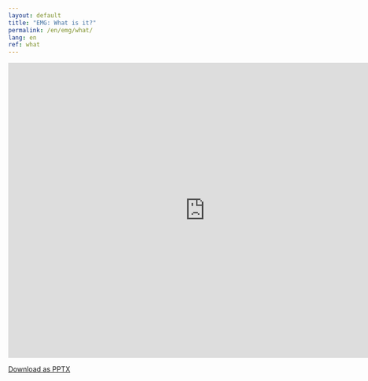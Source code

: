 ```yaml
---
layout: default
title: "EMG: What is it?"
permalink: /en/emg/what/
lang: en
ref: what
---
```


<iframe src="https://onedrive.live.com/embed?cid=E964CF1763131888&resid=E964CF1763131888%21521&authkey=AHiSrQ6gRluHd_g&em=2" width="800" height="600" frameborder="0" scrolling="no"></iframe>

[Download as PPTX](/assets/pptx/en_what_is_emg.pptx)